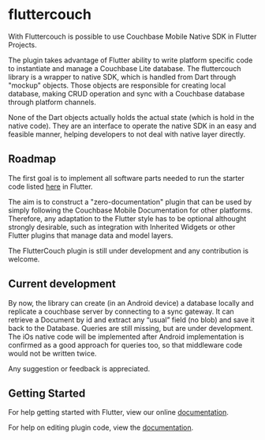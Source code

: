 # fluttercouch

With Fluttercouch is possible to use Couchbase Mobile Native SDK in Flutter Projects.

The plugin takes advantage of Flutter ability to write platform specific code to instantiate and manage a Couchbase Lite database. The fluttercouch library is a wrapper to native SDK, which is handled from Dart through "mockup" objects. Those objects are responsible for creating local database, making CRUD operation and sync with a Couchbase database through platform channels.

None of the Dart objects actually holds the actual state (which is hold in the native code). They are an interface to operate the native SDK in an easy and feasible manner, helping developers to not deal with native layer directly.

## Roadmap
The first goal is to implement all software parts needed to run the starter code listed <a href="https://developer.couchbase.com/documentation/mobile/2.0/couchbase-lite/java.html">here</a> in Flutter.

The aim is to construct a "zero-documentation" plugin that can be used by simply following the Couchbase Mobile Documentation for other platforms. Therefore, any adaptation to the Flutter style has to be optional althought strongly desirable, such as integration with Inherited Widgets or other Flutter plugins that manage data and model layers.

The FlutterCouch plugin is still under development and any contribution is welcome.

## Current development

By now, the library can create (in an Android device) a database locally and replicate a couchbase server by connecting to a sync gateway. It can retrieve a Document by id and extract any “usual” field (no blob) and save it back to the Database.
Queries are still missing, but are under development.
The iOs native code will be implemented after Android implementation is confirmed as a good approach for queries too, so that middleware code would not be written twice.

Any suggestion or feedback is appreciated.

## Getting Started

For help getting started with Flutter, view our online
[documentation](https://flutter.io/).

For help on editing plugin code, view the [documentation](https://flutter.io/platform-plugins/#edit-code).
